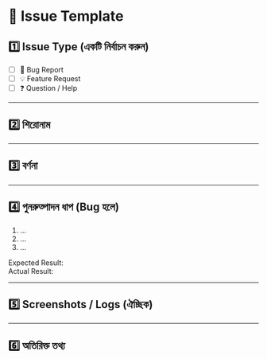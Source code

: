 # 📝 Issue Template

## 1️⃣ Issue Type (একটি নির্বাচন করুন)
- [ ] 🐞 Bug Report
- [ ] 💡 Feature Request
- [ ] ❓ Question / Help

---

## 2️⃣ শিরোনাম
<!-- সংক্ষেপে সমস্যার / ফিচারের নাম লিখুন -->

---

## 3️⃣ বর্ণনা
<!-- সমস্যাটি বিস্তারিত লিখুন বা ফিচারটি কেন দরকার তা ব্যাখ্যা করুন -->

---

## 4️⃣ পুনরুত্পাদন ধাপ (Bug হলে)
1. ...
2. ...
3. ...

Expected Result:  
Actual Result:  

---

## 5️⃣ Screenshots / Logs (ঐচ্ছিক)
<!-- স্ক্রিনশট বা এরর লগ থাকলে এখানে দিন -->

---

## 6️⃣ অতিরিক্ত তথ্য
<!-- অন্য কোনো তথ্য থাকলে এখানে লিখুন -->
